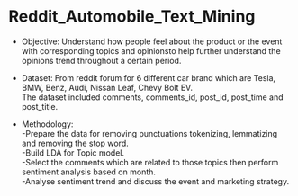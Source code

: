 # Reddit_Automobile_Text_Mining

* Objective: Understand how people feel about the product or the event with corresponding topics and opinionsto help further 
understand the opinions trend throughout a certain period. 

* Dataset: From reddit forum for 6 different car brand which are Tesla, BMW, Benz, Audi, Nissan Leaf, Chevy Bolt EV.   
        The dataset included comments, comments_id, post_id, post_time and post_title. 

* Methodology: </br>
-Prepare the data for removing punctuations tokenizing, lemmatizing and removing the stop word. </br>
-Build LDA for Topic model.</br>
-Select the comments which are related to those topics then perform sentiment analysis based on month. </br> 
-Analyse sentiment trend and discuss the event and marketing strategy.


